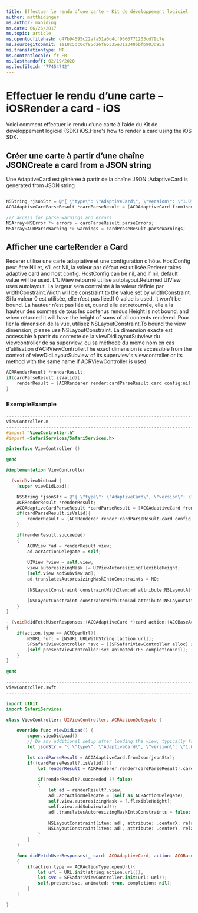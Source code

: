```yaml
---
title: Effectuer le rendu d’une carte – Kit de développement logiciel (SDK) iOS
author: matthidinger
ms.author: mahiding
ms.date: 06/26/2017
ms.topic: article
ms.openlocfilehash: d47b94595c22afa51a0d4cf9666771203cd79c7e
ms.sourcegitcommit: 1e18c5dc0cf85d26f66335e312348bbfb903d95a
ms.translationtype: MT
ms.contentlocale: fr-FR
ms.lasthandoff: 02/19/2020
ms.locfileid: "77454742"
---
```

# <a name="render-a-card---ios"></a><span data-ttu-id="a15df-102">Effectuer le rendu d’une carte – iOS</span><span class="sxs-lookup"><span data-stu-id="a15df-102">Render a card - iOS</span></span>

<span data-ttu-id="a15df-103">Voici comment effectuer le rendu d’une carte à l’aide du Kit de développement logiciel (SDK) iOS.</span><span class="sxs-lookup"><span data-stu-id="a15df-103">Here's how to render a card using the iOS SDK.</span></span>

## <a name="create-a-card-from-a-json-string"></a><span data-ttu-id="a15df-104">Créer une carte à partir d’une chaîne JSON</span><span class="sxs-lookup"><span data-stu-id="a15df-104">Create a card from a JSON string</span></span>

<span data-ttu-id="a15df-105">Une AdaptiveCard est générée à partir de la chaîne JSON :</span><span class="sxs-lookup"><span data-stu-id="a15df-105">AdaptiveCard is generated from JSON string</span></span>

```objective-c

NSString *jsonStr = @"{ \"type\": \"AdaptiveCard\", \"version\": \"1.0\", \"body\": [ { \"type\": \"Image\", \"url\": \"http://adaptivecards.io/content/adaptive-card-50.png\", \"horizontalAlignment\":\"center\" }, { \"type\": \"TextBlock\", \"horizontalAlignment\":\"center\", \"text\": \"Hello **Adaptive Cards!**\" } ], \"actions\": [ { \"type\": \"Action.OpenUrl\", \"title\": \"Learn more\", \"url\": \"http://adaptivecards.io\" }, { \"type\": \"Action.OpenUrl\", \"title\": \"GitHub\", \"url\": \"http://github.com/Microsoft/AdaptiveCards\" } ] }";
ACOAdaptiveCardParseResult *cardParseResult = [ACOAdaptiveCard fromJson:jsonStr];

/// access for parse warnings and errors
NSArray<NSError *> errors = cardParseResult.parseErrors;
NSArray<ACRParseWarning *> warnings = cardPraseResult.parseWarnings;
```

## <a name="render-a-card"></a><span data-ttu-id="a15df-106">Afficher une carte</span><span class="sxs-lookup"><span data-stu-id="a15df-106">Render a Card</span></span>

<span data-ttu-id="a15df-107">Rederer utilise une carte adaptative et une configuration d’hôte. HostConfig peut être Nil et, s’il est Nil, la valeur par défaut est utilisée.</span><span class="sxs-lookup"><span data-stu-id="a15df-107">Rederer takes adaptive card and host config. HostConfig can be nil, and if nil, default value will be used.</span></span>
<span data-ttu-id="a15df-108">L’UIView retourné utilise autolayout.</span><span class="sxs-lookup"><span data-stu-id="a15df-108">Returned UIView uses autolayout.</span></span> <span data-ttu-id="a15df-109">La largeur sera contrainte à la valeur définie par widthConstraint.</span><span class="sxs-lookup"><span data-stu-id="a15df-109">Width will be constraint to the value set by widthConstraint.</span></span> <span data-ttu-id="a15df-110">Si la valeur 0 est utilisée, elle n’est pas liée.</span><span class="sxs-lookup"><span data-stu-id="a15df-110">If 0 value is used, it won't be bound.</span></span>
<span data-ttu-id="a15df-111">La hauteur n’est pas liée et, quand elle est retournée, elle a la hauteur des sommes de tous les contenus rendus.</span><span class="sxs-lookup"><span data-stu-id="a15df-111">Height is not bound, and when returned it will have the height of sums of all contents rendered.</span></span> <span data-ttu-id="a15df-112">Pour lier la dimension de la vue, utilisez NSLayoutConstraint.</span><span class="sxs-lookup"><span data-stu-id="a15df-112">To bound the view dimension, please use NSLayoutConstraint.</span></span> <span data-ttu-id="a15df-113">La dimension exacte est accessible à partir du contexte de la viewDidLayoutSubview du viewcontroller de sa superview, ou sa méthode du même nom en cas d’utilisation d’ACRViewController.</span><span class="sxs-lookup"><span data-stu-id="a15df-113">The exact dimension is accessible from the context of viewDidLayoutSubview of its superview's viewcontroller or its method with the same name if ACRViewController is used.</span></span>

```objective-c
ACRRenderResult *renderResult;
if(cardParseResult.isValid){
    renderResult = [ACRRenderer render:cardParseResult.card config:nil widthConstraint:335];
}
``` 
### <a name="example"></a><span data-ttu-id="a15df-114">Exemple</span><span class="sxs-lookup"><span data-stu-id="a15df-114">Example</span></span>

```objective-c
--------------------------------------------------------------------------------
ViewController.m
--------------------------------------------------------------------------------
#import "ViewController.h"
#import <SafariServices/SafariServices.h>

@interface ViewController ()

@end

@implementation ViewController

- (void)viewDidLoad {
    [super viewDidLoad];

    NSString *jsonStr = @"{ \"type\": \"AdaptiveCard\", \"version\": \"1.0\", \"body\": [ { \"type\": \"Image\", \"url\": \"http://adaptivecards.io/content/adaptive-card-50.png\", \"horizontalAlignment\":\"center\" }, { \"type\": \"TextBlock\", \"horizontalAlignment\":\"center\", \"text\": \"Hello **Adaptive Cards!**\" } ], \"actions\": [ { \"type\": \"Action.OpenUrl\", \"title\": \"Learn more\", \"url\": \"http://adaptivecards.io\" }, { \"type\": \"Action.OpenUrl\", \"title\": \"GitHub\", \"url\": \"http://github.com/Microsoft/AdaptiveCards\" } ] }";
    ACRRenderResult *renderResult;
    ACOAdaptiveCardParseResult *cardParseResult = [ACOAdaptiveCard fromJson:jsonStr];
    if(cardParseResult.isValid){
        renderResult = [ACRRenderer render:cardParseResult.card config:nil widthConstraint:335];
    }

    if(renderResult.succeeded)
    {
        ACRView *ad = renderResult.view;
        ad.acrActionDelegate = self;
        
        UIView *view = self.view;
        view.autoresizingMask |= UIViewAutoresizingFlexibleHeight;
        [self.view addSubview:ad];
        ad.translatesAutoresizingMaskIntoConstraints = NO;
        
        [NSLayoutConstraint constraintWithItem:ad attribute:NSLayoutAttributeCenterX relatedBy:NSLayoutRelationEqual toItem:view attribute:NSLayoutAttributeCenterX multiplier:1.0 constant:0].active = YES;

        [NSLayoutConstraint constraintWithItem:ad attribute:NSLayoutAttributeCenterY relatedBy:NSLayoutRelationEqual toItem:view attribute:NSLayoutAttributeCenterY multiplier:1.0 constant:3].active = YES;
    }
}

- (void)didFetchUserResponses:(ACOAdaptiveCard *)card action:(ACOBaseActionElement *)action
{
    if(action.type == ACROpenUrl){
        NSURL *url = [NSURL URLWithString:[action url]];
        SFSafariViewController *svc = [[SFSafariViewController alloc] initWithURL:url];
        [self presentViewController:svc animated:YES completion:nil];
    }
}

@end

```

```swift
--------------------------------------------------------------------------------
ViewController.swft
--------------------------------------------------------------------------------

import UIKit
import SafariServices

class ViewController: UIViewController, ACRActionDelegate {

    override func viewDidLoad() {
        super.viewDidLoad()
        // Do any additional setup after loading the view, typically from a nib.
        let jsonStr = "{ \"type\": \"AdaptiveCard\", \"version\": \"1.0\", \"body\": [ { \"type\": \"Image\", \"url\": \"http://adaptivecards.io/content/adaptive-card-50.png\", \"horizontalAlignment\":\"center\" }, { \"type\": \"TextBlock\", \"horizontalAlignment\":\"center\", \"text\": \"Hello **Adaptive Cards!**\" } ], \"actions\": [ { \"type\": \"Action.OpenUrl\", \"title\": \"Learn more\", \"url\": \"http://adaptivecards.io\" }, { \"type\": \"Action.OpenUrl\", \"title\": \"GitHub\", \"url\": \"http://github.com/Microsoft/AdaptiveCards\" } ] }";

        let cardParseResult = ACOAdaptiveCard.fromJson(jsonStr);
        if((cardParseResult?.isValid)!){
            let renderResult = ACRRenderer.render(cardParseResult!.card, config: nil, widthConstraint: 335);

            if(renderResult?.succeeded ?? false)
            {
                let ad = renderResult?.view;
                ad!.acrActionDelegate = (self as ACRActionDelegate);
                self.view.autoresizingMask = [.flexibleHeight];
                self.view.addSubview(ad!);
                ad!.translatesAutoresizingMaskIntoConstraints = false;
    
                NSLayoutConstraint(item: ad!, attribute: .centerX, relatedBy: .equal, toItem: view, attribute: .centerX, multiplier: 1.0, constant: 0).isActive = true;
                NSLayoutConstraint(item: ad!, attribute: .centerY, relatedBy: .equal, toItem: view, attribute: .centerY, multiplier: 1.0, constant: 3).isActive = true;
            }
        }
    }

    func didFetchUserResponses(_ card: ACOAdaptiveCard, action: ACOBaseActionElement)
    {
        if(action.type == ACRActionType.openUrl){
            let url = URL.init(string:action.url());
            let svc = SFSafariViewController.init(url: url!);
            self.present(svc, animated: true, completion: nil);
        }
    }

}
```
